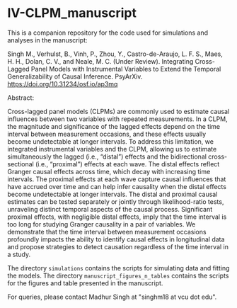 # IV-CLPM_manuscript

This is a companion repository for the code used for simulations and analyses in the manuscript:

Singh M., Verhulst, B., Vinh, P., Zhou, Y., Castro-de-Araujo, L. F. S., Maes, H. H., Dolan, C. V., and Neale, M. C. (Under Review). Integrating Cross-Lagged Panel Models with Instrumental Variables to Extend the Temporal Generalizability of Causal Inference. PsyArXiv. https://doi.org/10.31234/osf.io/ap3mq

Abstract: 

Cross-lagged panel models (CLPMs) are commonly used to estimate causal influences between two variables with repeated measurements. In a CLPM, the magnitude and significance of the lagged effects depend on the time interval between measurement occasions, and these effects usually become undetectable at longer intervals. To address this limitation, we integrated instrumental variables and the CLPM, allowing us to estimate simultaneously the lagged (i.e., “distal”) effects and the bidirectional cross-sectional (i.e., “proximal”) effects at each wave. The distal effects reflect Granger causal effects across time, which decay with increasing time intervals. The proximal effects at each wave capture causal influences that have accrued over time and can help infer causality when the distal effects become undetectable at longer intervals. The distal and proximal causal estimates can be tested separately or jointly through likelihood-ratio tests, unraveling distinct temporal aspects of the causal process. Significant proximal effects, with negligible distal effects, imply that the time interval is too long for studying Granger causality in a pair of variables. We demonstrate that the time interval between measurement occasions profoundly impacts the ability to identify causal effects in longitudinal data and propose strategies to detect causation regardless of the time interval in a study. 


The directory `simulations` contains the scripts for simulating data and fitting the models. The directory `manuscript_figures_n_tables` contains the scripts for the figures and table presented in the manuscript.


For queries, please contact Madhur Singh at "singhm18 at vcu dot edu".
